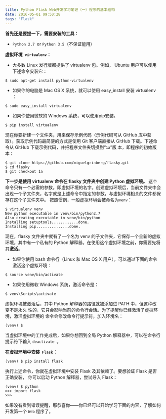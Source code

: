 ```yaml
---
title: Python Flask Web开发学习笔记（一）程序的基本结构
date: 2016-05-01 09:50:28
tags: "Flask"
---
```

**首先还是要提一下，需要安装的工具：**

- `Python 2.7 `or `Python 3.5`（不保证能用）

**虚拟环境` virtualenv`：**

- 大多数 Linux 发行版都提供了 virtualenv 包。例如， Ubuntu 用户可以使用下述命令安装它：

`$ sudo apt-get install python-virtualenv`

- 如果你的电脑是 Mac OS X 系统，就可以使用 easy_install 安装 virtualenv ：

`$ sudo easy_install virtualenv`

- 如果你使用微软的 Windows 系统，可以使用pip安装。

`$ pip install virtualenv`

<!-- more -->

现在你要新建一个文件夹，用来保存示例代码（示例代码可从 GitHub 库中获取）。获取示例代码最简便的方式是使用 Git 客户端直接从 GitHub 下载。下述命令从 GitHub 下载示例代码，并把程序文件夹切换到“`1a`”版
本，即程序的初始版本：
```night eighties
$ git clone https://github.com/miguelgrinberg/flasky.git
$ cd flasky
$ git checkout 1a
```

**下一步是使用 virtualenv 命令在 flasky 文件夹中创建 Python 虚拟环境。**
这个命令只有一个必需的参数，即虚拟环境的名字。创建虚拟环境后，当前文件夹中会出现一个子文件夹，名字就是上述命令中指定的参数，与虚拟环境相关的文件都保存在这个子文件夹中。
按照惯例，一般虚拟环境会被命名为` venv `：
```night eighties
$ virtualenv venv
New python executable in venv/bin/python2.7
Also creating executable in venv/bin/python
Installing setuptools............done.
Installing pip...............done.
```
现在，flasky 文件夹中就有了一个名为 venv 的子文件夹，它保存一个全新的虚拟环境，其中有一个私有的 Python 解释器。在使用这个虚拟环境之前，你需要先将其**激活**。

- 如果你使用 bash 命令行（Linux 和 Mac OS X 用户），可以通过下面的命令激活这个虚拟环境：

`$ source venv/bin/activate`

- 如果使用微软 Windows 系统，激活命令是：

`$ venv\Scripts\activate`

虚拟环境被激活后，其中 Python 解释器的路径就被添加进 PATH 中，但这种改变不是永久
性的，它只会影响当前的命令行会话。为了提醒你已经激活了虚拟环境，激活虚拟环境的
命令会修改命令行提示符，加入环境名：

`(venv) $`

当虚拟环境中的工作完成后，如果你想回到全局 Python 解释器中，可以在命令行提示符下输入 `deactivate `。

**在虚拟环境中安装` Flask`：**

 `(venv) $ pip install flask`

执行上述命令，你就在虚拟环境中安装 Flask 及其依赖了。要想验证 Flask 是否正确安装，
你可以启动 Python 解释器，尝试导入 Flask：
```night eighties
(venv) $ python
>>> import flask
>>>
```
如果没有看到错误提醒，那恭喜你——你已经可以开始学习下面的内容，了解如何开发第一个 `Web` 程序了。